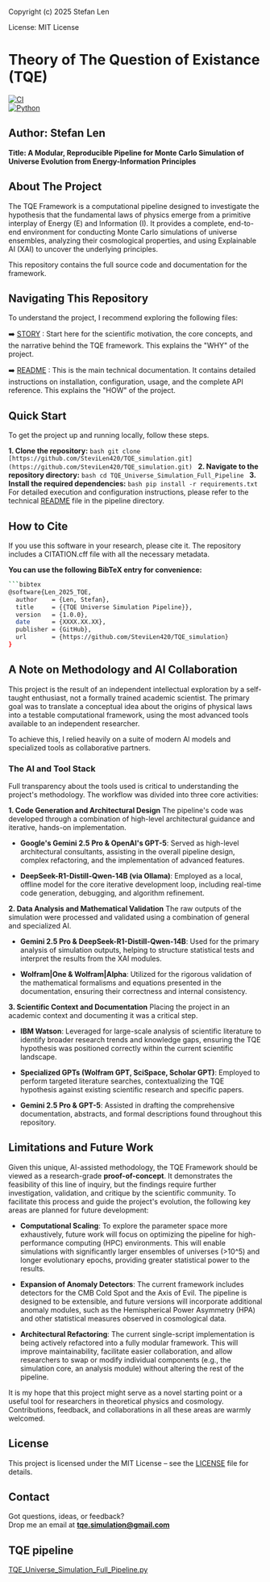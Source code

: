 Copyright (c) 2025 Stefan Len

License: MIT License

# Theory of The Question of Existance (TQE)
[![CI](https://github.com/SteviLen420/TQE_simulation/actions/workflows/ci.yml/badge.svg?branch=main)](https://github.com/SteviLen420/TQE_simulation/actions/workflows/ci.yml)  
[![Python](https://img.shields.io/badge/python-3.9%20|%203.10%20|%203.11-blue)](https://www.python.org/doc/)  

## Author: Stefan Len

**Title: A Modular, Reproducible Pipeline for Monte Carlo Simulation of Universe Evolution from Energy-Information Principles**


## About The Project

The TQE Framework is a computational pipeline designed to investigate the hypothesis that the fundamental laws of physics emerge from a primitive interplay of Energy (E) and Information (I). It provides a complete, end-to-end environment for conducting Monte Carlo simulations of universe ensembles, analyzing their cosmological properties, and using Explainable AI (XAI) to uncover the underlying principles.

This repository contains the full source code and documentation for the framework.

## Navigating This Repository

To understand the project, I recommend exploring the following files:

➡️ [STORY](STORY.md) : Start here for the scientific motivation, the core concepts, and the narrative behind the TQE framework. This explains the "WHY" of the project.

➡️ [README](./TQE_Universe_Simulation_Full_Pipeline/README.md) : This is the main technical documentation. It contains detailed instructions on installation, configuration, usage, and the complete API reference. This explains the "HOW" of the project.

## Quick Start

To get the project up and running locally, follow these steps.

**1. Clone the repository:**
     ```bash
     git clone [https://github.com/SteviLen420/TQE_simulation.git](https://github.com/SteviLen420/TQE_simulation.git)
     ```
**2. Navigate to the repository directory:**
    ```bash
    cd TQE_Universe_Simulation_Full_Pipeline
    ```
**3. Install the required dependencies:**
    ```bash
    pip install -r requirements.txt
    ```
For detailed execution and configuration instructions, please refer to the technical [README](./TQE_Universe_Simulation_Full_Pipeline/README.md) file in the pipeline directory.

## How to Cite

If you use this software in your research, please cite it. The repository includes a CITATION.cff file with all the necessary metadata.

**You can use the following BibTeX entry for convenience:**

```bash
```bibtex
@software{Len_2025_TQE,
  author    = {Len, Stefan},
  title     = {{TQE Universe Simulation Pipeline}},
  version   = {1.0.0},
  date      = {XXXX.XX.XX},
  publisher = {GitHub},
  url       = {https://github.com/SteviLen420/TQE_simulation}
}
```

## A Note on Methodology and AI Collaboration

This project is the result of an independent intellectual exploration by a self-taught enthusiast, not a formally trained academic scientist. The primary goal was to translate a conceptual idea about the origins of physical laws into a testable computational framework, using the most advanced tools available to an independent researcher.

To achieve this, I relied heavily on a suite of modern AI models and specialized tools as collaborative partners.

### The AI and Tool Stack

Full transparency about the tools used is critical to understanding the project's methodology. The workflow was divided into three core activities:

**1. Code Generation and Architectural Design**
The pipeline's code was developed through a combination of high-level architectural guidance and iterative, hands-on implementation.

* **Google's Gemini 2.5 Pro & OpenAI's GPT-5**: Served as high-level architectural consultants, assisting in the overall pipeline design, complex refactoring, and the implementation of advanced features.

* **DeepSeek-R1-Distill-Qwen-14B (via Ollama)**: Employed as a local, offline model for the core iterative development loop, including real-time code generation, debugging, and algorithm refinement.

**2. Data Analysis and Mathematical Validation**
The raw outputs of the simulation were processed and validated using a combination of general and specialized AI.

* **Gemini 2.5 Pro & DeepSeek-R1-Distill-Qwen-14B**: Used for the primary analysis of simulation outputs, helping to structure statistical tests and interpret the results from the XAI modules.

* **Wolfram|One & Wolfram|Alpha**: Utilized for the rigorous validation of the mathematical formalisms and equations presented in the documentation, ensuring their correctness and internal consistency.

**3. Scientific Context and Documentation**
Placing the project in an academic context and documenting it was a critical step.

* **IBM Watson**: Leveraged for large-scale analysis of scientific literature to identify broader research trends and knowledge gaps, ensuring the TQE hypothesis was positioned correctly within the current scientific landscape.

* **Specialized GPTs (Wolfram GPT, SciSpace, Scholar GPT)**: Employed to perform targeted literature searches, contextualizing the TQE hypothesis against existing scientific research and specific papers.

* **Gemini 2.5 Pro & GPT-5**: Assisted in drafting the comprehensive documentation, abstracts, and formal descriptions found throughout this repository.

## Limitations and Future Work

Given this unique, AI-assisted methodology, the TQE Framework should be viewed as a research-grade **proof-of-concept**. It demonstrates the feasibility of this line of inquiry, but the findings require further investigation, validation, and critique by the scientific community. To facilitate this process and guide the project's evolution, the following key areas are planned for future development:

* **Computational Scaling**: To explore the parameter space more exhaustively, future work will focus on optimizing the pipeline for high-performance computing (HPC) environments. This will enable simulations with significantly larger ensembles of universes (>10^5) and longer evolutionary epochs, providing greater statistical power to the results.

* **Expansion of Anomaly Detectors**: The current framework includes detectors for the CMB Cold Spot and the Axis of Evil. The pipeline is designed to be extensible, and future versions will incorporate additional anomaly modules, such as the Hemispherical Power Asymmetry (HPA) and other statistical measures observed in cosmological data.

* **Architectural Refactoring**: The current single-script implementation is being actively refactored into a fully modular framework. This will improve maintainability, facilitate easier collaboration, and allow researchers to swap or modify individual components (e.g., the simulation core, an analysis module) without altering the rest of the pipeline.

It is my hope that this project might serve as a novel starting point or a useful tool for researchers in theoretical physics and cosmology. Contributions, feedback, and collaborations in all these areas are warmly welcomed.

## License
This project is licensed under the MIT License – see the [LICENSE](./LICENSE) file for details.

## Contact

Got questions, ideas, or feedback?  
Drop me an email at **tqe.simulation@gmail.com** 

## TQE pipeline
[TQE_Universe_Simulation_Full_Pipeline.py](./TQE_Universe_Simulation_Full_Pipeline.py)
